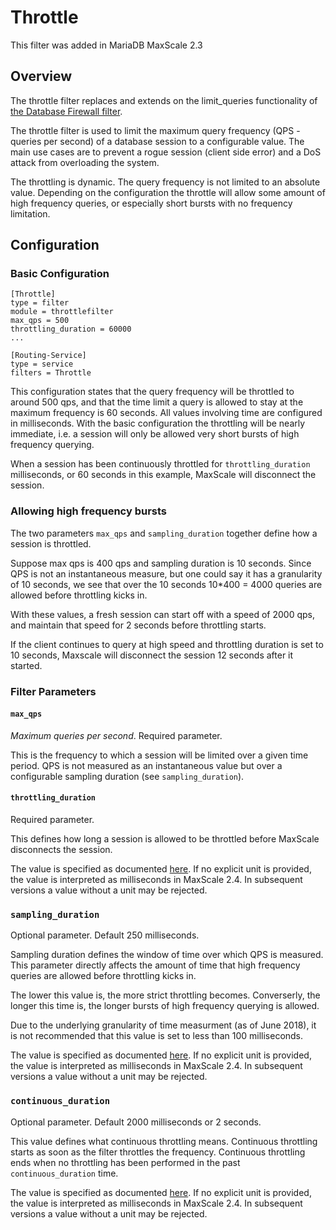 # Throttle

This filter was added in MariaDB MaxScale 2.3

## Overview

The throttle filter replaces and extends on the limit_queries functionality of 
[the Database Firewall filter](./Database-Firewall-Filter.md).

The throttle filter is used to limit the maximum query frequency (QPS - queries 
per second) of a database session to a configurable value. The main use cases 
are to prevent a rogue session (client side error) and a DoS attack from 
overloading the system.

The throttling is dynamic. The query frequency is not limited to an absolute 
value. Depending on the configuration the throttle will allow some amount of 
high frequency queries, or especially short bursts with no frequency limitation.

## Configuration

### Basic Configuration
```
[Throttle]
type = filter
module = throttlefilter
max_qps = 500
throttling_duration = 60000
...

[Routing-Service]
type = service
filters = Throttle
```

This configuration states that the query frequency will be throttled to around 
500 qps, and that the time limit a query is allowed to stay at the maximum 
frequency is 60 seconds. All values involving time are configured in 
milliseconds. With the basic configuration the throttling will be nearly 
immediate, i.e. a session will only be allowed very short bursts of high 
frequency querying.

When a session has been continuously throttled for `throttling_duration` 
milliseconds, or 60 seconds in this example, MaxScale will disconnect the 
session.

### Allowing high frequency bursts

The two parameters `max_qps` and `sampling_duration` together define how a 
session is throttled.

Suppose max qps is 400 qps and sampling duration is 10 seconds. Since QPS is not 
an instantaneous measure, but one could say it has a granularity of 10 seconds, 
we see that over the 10 seconds 10*400 = 4000 queries are allowed before 
throttling kicks in.

With these values, a fresh session can start off with a speed of 2000 qps, and 
maintain that speed for 2 seconds before throttling starts.

If the client continues to query at high speed and throttling duration is set to 
10 seconds, Maxscale will disconnect the session 12 seconds after it started.

### Filter Parameters

#### `max_qps`

_Maximum queries per second_. Required parameter.

This is the frequency to which a session will be limited over a given time 
period. QPS is not measured as an instantaneous value but over a configurable 
sampling duration (see `sampling_duration`).

#### `throttling_duration`

Required parameter.

This defines how long a session is allowed to be throttled before MaxScale 
disconnects the session.

The value is specified as documented
[here](Getting-Started/Configuration-Guide.md#durations).
If no explicit unit is provided, the value is interpreted as milliseconds
in MaxScale 2.4. In subsequent versions a value without a unit may be rejected.

### `sampling_duration`

Optional parameter. Default 250 milliseconds.

Sampling duration defines the window of time over which QPS is measured. This 
parameter directly affects the amount of time that high frequency queries are 
allowed before throttling kicks in.

The lower this value is, the more strict throttling becomes. Converserly, the 
longer this time is, the longer bursts of high frequency querying is allowed.

Due to the underlying granularity of time measurment (as of June 2018), it is 
not recommended that this value is set to less than 100 milliseconds.

The value is specified as documented
[here](Getting-Started/Configuration-Guide.md#durations).
If no explicit unit is provided, the value is interpreted as milliseconds
in MaxScale 2.4. In subsequent versions a value without a unit may be rejected.

### `continuous_duration`

Optional parameter. Default 2000 milliseconds or 2 seconds.

This value defines what continuous throttling means. Continuous throttling 
starts as soon as the filter throttles the frequency. Continuous throttling ends 
when no throttling has been performed in the past `continuous_duration` time.

The value is specified as documented
[here](Getting-Started/Configuration-Guide.md#durations).
If no explicit unit is provided, the value is interpreted as milliseconds
in MaxScale 2.4. In subsequent versions a value without a unit may be rejected.
